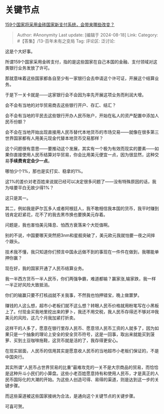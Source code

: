 # 关键节点
[159个国家将采用金砖国家新支付系统，会带来哪些改变？](https://www.zhihu.com/question/664600998/answer/3598249891)

> Author: #Anonymity
> Last update: [编辑于 2024-08-18]
> Link:
> Category: #【答集】/13-百年未有之变局 
> Tag: 
> 评论区:
> 泛讨论:

这是个大好事。

所谓159个国家采用金砖支付，指的是这些国家在自己本国的金融、支付领域对这类银行业务发放了许可。

那就意味着这些国家都各自至少有一家银行会去申请这个许可证，开展这个结算业务。

于是下一关卡就是——这家银行会不会因为率先开展这项业务而利润大增。

会不会有当地的对华贸易商去这些银行开户、存汇、结汇？

会不会有当地的平民去这些银行开办人民币账户，开始在私人的资产配置中添加人民币份额？

会不会在当地开始出现直接用人民币替代本地货币的市场交易——就像在很多第三世界国家都有人用美元现金代替本地货币交易那样？

这个问题很有意思——要推动这个发展，其实有一个极为有效而现实的要素——如果你直接使用人民币结算对华贸易，你会比用美元便宜一点，因为很显然，这种交易**手续费肯定会少一点**。

哪怕少个1%，那也是实打实、稳拿的1%。

这1%的差价对老百姓来说就已经可以决定很多问题了——没有特殊原因的话，我为啥要平白无故少得1%？

这只是其一。

其二，例如我是萨尔瓦多人或者阿根廷人，我不敢相信我本国的货币，我平时赚到钱肯定赶紧花，花不了的我去黑市换也要换美元存着。

问题是，我也害怕美元降息、怕西方衰落来个大贬值啊。

别的不说，中国要哪天突然把3nm和星舰突破了，美元欧元我就怕要一夜之间摔个跟头。

技术我不懂，我只知道你们预言中国永远做不到的事现在一件件在做到，我哪能单押你赢？

现在好，我的国家开通了人民币结算业务。

我一半西方货币一半人民币，你们两强争霸，难道都输？赢家涨,输家跌，我一样一半正好风险大致抵消。

你们的输赢只要不打核战就不关我事，不然我也怕押错宝，晚上做噩梦。

赚钱的人这么想，超市小老板们就不这么想？转眼人民币价格就用粉笔写在小黑板上了。付现金买我地里挖出来的萝卜，我还不用交税，我人民币存得还不够对冲我美元的风险，这几个月我加紧打折卖。

这样干的人多了，愿意在银行里存人民币、愿意领人民币工资的人就多了，因为如果只是一个抽象的理论上安全的安全货币符号，这是一回事，取出来就能买到菠萝、买到土豆咖啡拖鞋，这货币就是活的了，我存得更安心。

在现实层面，人民币的信用其实是愿意收人民币的当地超市小老板们保证的，不是中国央行。

其实所谓“人民币占世界贸易的比重”最难攻克的一关不是大宗商品的贸易，而恰恰是这种升斗小民们的小算盘。这些小老百姓愿意持有和使用人民币，才是真正的人民币国际化的大潮的开始。为这些人创造可得、易得的渠道，则是达到这一步的关键步骤。

而这些渠道被这些国家接纳为合法，是通向这个关键节点的关键步骤。

可喜可贺。